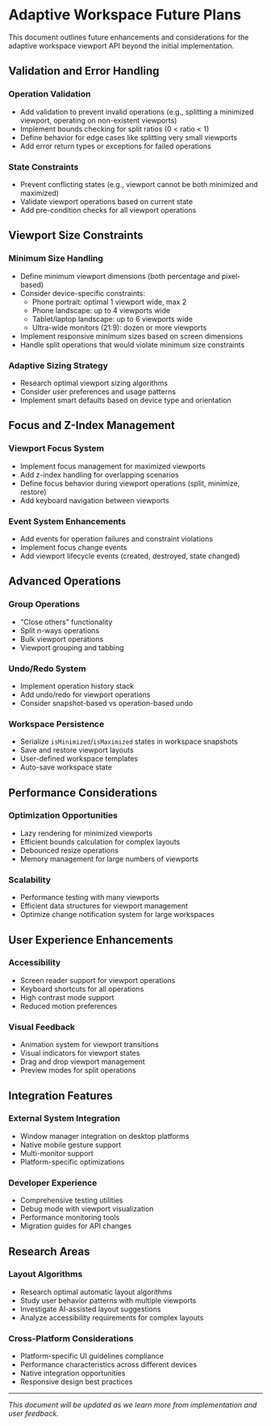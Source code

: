 # Adaptive Workspace Future Plans

This document outlines future enhancements and considerations for the adaptive workspace viewport API beyond the initial implementation.

## Validation and Error Handling

### Operation Validation
- Add validation to prevent invalid operations (e.g., splitting a minimized viewport, operating on non-existent viewports)
- Implement bounds checking for split ratios (0 < ratio < 1)
- Define behavior for edge cases like splitting very small viewports
- Add error return types or exceptions for failed operations

### State Constraints
- Prevent conflicting states (e.g., viewport cannot be both minimized and maximized)
- Validate viewport operations based on current state
- Add pre-condition checks for all viewport operations

## Viewport Size Constraints

### Minimum Size Handling
- Define minimum viewport dimensions (both percentage and pixel-based)
- Consider device-specific constraints:
  - Phone portrait: optimal 1 viewport wide, max 2
  - Phone landscape: up to 4 viewports wide
  - Tablet/laptop landscape: up to 6 viewports wide
  - Ultra-wide monitors (21:9): dozen or more viewports
- Implement responsive minimum sizes based on screen dimensions
- Handle split operations that would violate minimum size constraints

### Adaptive Sizing Strategy
- Research optimal viewport sizing algorithms
- Consider user preferences and usage patterns
- Implement smart defaults based on device type and orientation

## Focus and Z-Index Management

### Viewport Focus System
- Implement focus management for maximized viewports
- Add z-index handling for overlapping scenarios
- Define focus behavior during viewport operations (split, minimize, restore)
- Add keyboard navigation between viewports

### Event System Enhancements
- Add events for operation failures and constraint violations
- Implement focus change events
- Add viewport lifecycle events (created, destroyed, state changed)

## Advanced Operations

### Group Operations
- "Close others" functionality
- Split n-ways operations
- Bulk viewport operations
- Viewport grouping and tabbing

### Undo/Redo System
- Implement operation history stack
- Add undo/redo for viewport operations
- Consider snapshot-based vs operation-based undo

### Workspace Persistence
- Serialize `isMinimized`/`isMaximized` states in workspace snapshots
- Save and restore viewport layouts
- User-defined workspace templates
- Auto-save workspace state

## Performance Considerations

### Optimization Opportunities
- Lazy rendering for minimized viewports
- Efficient bounds calculation for complex layouts
- Debounced resize operations
- Memory management for large numbers of viewports

### Scalability
- Performance testing with many viewports
- Efficient data structures for viewport management
- Optimize change notification system for large workspaces

## User Experience Enhancements

### Accessibility
- Screen reader support for viewport operations
- Keyboard shortcuts for all operations
- High contrast mode support
- Reduced motion preferences

### Visual Feedback
- Animation system for viewport transitions
- Visual indicators for viewport states
- Drag and drop viewport management
- Preview modes for split operations

## Integration Features

### External System Integration
- Window manager integration on desktop platforms
- Native mobile gesture support
- Multi-monitor support
- Platform-specific optimizations

### Developer Experience
- Comprehensive testing utilities
- Debug mode with viewport visualization
- Performance monitoring tools
- Migration guides for API changes

## Research Areas

### Layout Algorithms
- Research optimal automatic layout algorithms
- Study user behavior patterns with multiple viewports
- Investigate AI-assisted layout suggestions
- Analyze accessibility requirements for complex layouts

### Cross-Platform Considerations
- Platform-specific UI guidelines compliance
- Performance characteristics across different devices
- Native integration opportunities
- Responsive design best practices

---

*This document will be updated as we learn more from implementation and user feedback.*
